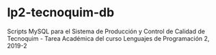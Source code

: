 # lp2-tecnoquim-db
Scripts MySQL para el Sistema de Producción y Control de Calidad de Tecnoquim - Tarea Académica del curso Lenguajes de Programación 2, 2019-2
